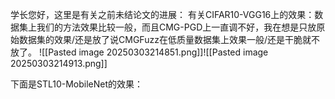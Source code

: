 学长您好，这里是有关之前未结论文的进展：
有关CIFAR10-VGG16上的效果：数据集上我们的方法效果比较一般，而且CMG-PGD上一直调不好，我在想是只放原始数据集的效果/还是放了说CMGFuzz在低质量数据集上效果一般/还是干脆就不放了。
![[Pasted image 20250303214851.png]]![[Pasted image 20250303214913.png]]

下面是STL10-MobileNet的效果：
